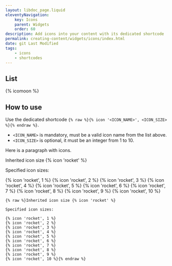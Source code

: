 ```yaml
---
layout: libdoc_page.liquid
eleventyNavigation:
    key: Icons
    parent: Widgets
    order: 60
description: Add icons into your content with its dedicated shortcode
permalink: creating-content/widgets/icons/index.html
date: git Last Modified
tags:
    - icons
    - shortcodes
---
```

## List

{% icomoon %}

## How to use

Use the dedicated shortcode `{% raw %}{% icon '<ICON_NAME>', <ICON_SIZE> %}{% endraw %}`.

* `<ICON_NAME>` is mandatory, must be a valid icon name from the list above.
* `<ICON_SIZE>` is optional, it must be an integer from 1 to 10. 

Here is a paragraph with icons.

Inherited icon size {% icon 'rocket' %}

Specified icon sizes:

{% icon 'rocket', 1 %}
{% icon 'rocket', 2 %}
{% icon 'rocket', 3 %}
{% icon 'rocket', 4 %}
{% icon 'rocket', 5 %}
{% icon 'rocket', 6 %}
{% icon 'rocket', 7 %}
{% icon 'rocket', 8 %}
{% icon 'rocket', 9 %}
{% icon 'rocket', 10 %}

```liquid
{% raw %}Inherited icon size {% icon 'rocket' %}

Specified icon sizes:

{% icon 'rocket', 1 %}
{% icon 'rocket', 2 %}
{% icon 'rocket', 3 %}
{% icon 'rocket', 4 %}
{% icon 'rocket', 5 %}
{% icon 'rocket', 6 %}
{% icon 'rocket', 7 %}
{% icon 'rocket', 8 %}
{% icon 'rocket', 9 %}
{% icon 'rocket', 10 %}{% endraw %}
```